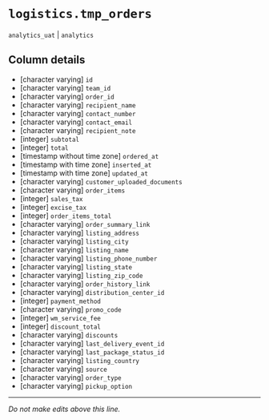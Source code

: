 # `logistics.tmp_orders`
`analytics_uat` | `analytics`

## Column details
* [character varying] `id`
* [character varying] `team_id`
* [character varying] `order_id`
* [character varying] `recipient_name`
* [character varying] `contact_number`
* [character varying] `contact_email`
* [character varying] `recipient_note`
* [integer]   `subtotal`
* [integer]   `total`
* [timestamp without time zone] `ordered_at`
* [timestamp with time zone] `inserted_at`
* [timestamp with time zone] `updated_at`
* [character varying] `customer_uploaded_documents`
* [character varying] `order_items`
* [integer]   `sales_tax`
* [integer]   `excise_tax`
* [integer]   `order_items_total`
* [character varying] `order_summary_link`
* [character varying] `listing_address`
* [character varying] `listing_city`
* [character varying] `listing_name`
* [character varying] `listing_phone_number`
* [character varying] `listing_state`
* [character varying] `listing_zip_code`
* [character varying] `order_history_link`
* [character varying] `distribution_center_id`
* [integer]   `payment_method`
* [character varying] `promo_code`
* [integer]   `wm_service_fee`
* [integer]   `discount_total`
* [character varying] `discounts`
* [character varying] `last_delivery_event_id`
* [character varying] `last_package_status_id`
* [character varying] `listing_country`
* [character varying] `source`
* [character varying] `order_type`
* [character varying] `pickup_option`

-------------------------------------------------------------------------------
*Do not make edits above this line.*
